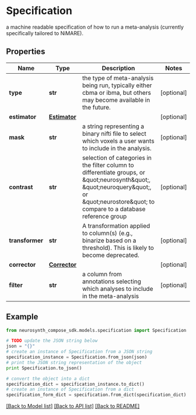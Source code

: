 # Specification

a machine readable specification of how to run a meta-analysis (currently specifically tailored to NiMARE).

## Properties
Name | Type | Description | Notes
------------ | ------------- | ------------- | -------------
**type** | **str** | the type of meta-analysis being run, typically either cbma or ibma, but others may become available in the future. | [optional] 
**estimator** | [**Estimator**](Estimator.md) |  | [optional] 
**mask** | **str** | a string representing a binary nifti file to select which voxels a user wants to include in the analysis. | [optional] 
**contrast** | **str** | selection of categories in the filter column to differentiate groups, or \&quot;neurosynth\&quot;, \&quot;neuroquery\&quot;, or \&quot;neurostore\&quot; to compare to a database reference group | [optional] 
**transformer** | **str** | A transformation applied to column(s) (e.g., binarize based on a threshold). This is likely to become deprecated. | [optional] 
**corrector** | [**Corrector**](Corrector.md) |  | [optional] 
**filter** | **str** | a column from annotations selecting which analyses to include in the meta-analysis | [optional] 

## Example

```python
from neurosynth_compose_sdk.models.specification import Specification

# TODO update the JSON string below
json = "{}"
# create an instance of Specification from a JSON string
specification_instance = Specification.from_json(json)
# print the JSON string representation of the object
print Specification.to_json()

# convert the object into a dict
specification_dict = specification_instance.to_dict()
# create an instance of Specification from a dict
specification_form_dict = specification.from_dict(specification_dict)
```
[[Back to Model list]](../README.md#documentation-for-models) [[Back to API list]](../README.md#documentation-for-api-endpoints) [[Back to README]](../README.md)


